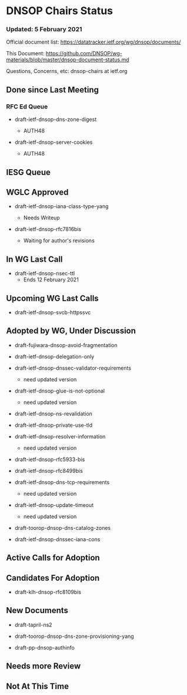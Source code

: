 # DNSOP Chairs Status
### Updated: 5 February 2021

Official document list: https://datatracker.ietf.org/wg/dnsop/documents/

This Document: https://github.com/DNSOP/wg-materials/blob/master/dnsop-document-status.md

Questions, Concerns, etc:  dnsop-chairs at ietf.org

## Done since Last Meeting

###  RFC Ed Queue

* draft-ietf-dnsop-dns-zone-digest
    - AUTH48 

* draft-ietf-dnsop-server-cookies
    - AUTH48 

## IESG Queue

## WGLC Approved

* draft-ietf-dnsop-iana-class-type-yang
    - Needs Writeup

* draft-ietf-dnsop-rfc7816bis
    - Waiting for author's revisions

## In WG Last Call

* draft-ietf-dnsop-nsec-ttl
    - Ends 12 February 2021 

## Upcoming WG Last Calls

* draft-ietf-dnsop-svcb-httpssvc

## Adopted by WG, Under Discussion

* draft-fujiwara-dnsop-avoid-fragmentation

* draft-ietf-dnsop-delegation-only

* draft-ietf-dnsop-dnssec-validator-requirements
    - need updated version

* draft-ietf-dnsop-glue-is-not-optional
    - need updated version

* draft-ietf-dnsop-ns-revalidation

* draft-ietf-dnsop-private-use-tld

* draft-ietf-dnsop-resolver-information
    - need updated version

* draft-ietf-dnsop-rfc5933-bis

* draft-ietf-dnsop-rfc8499bis

* draft-ietf-dnsop-dns-tcp-requirements
    - need updated version

* draft-ietf-dnsop-update-timeout
    - need updated version

* draft-toorop-dnsop-dns-catalog-zones

* draft-ietf-dnsop-dnssec-iana-cons

## Active Calls for Adoption


## Candidates For Adoption

* draft-klh-dnsop-rfc8109bis

## New Documents

* draft-tapril-ns2

* draft-toorop-dnsop-dns-zone-provisioning-yang

* draft-pp-dnsop-authinfo

## Needs more Review

## Not At This Time


